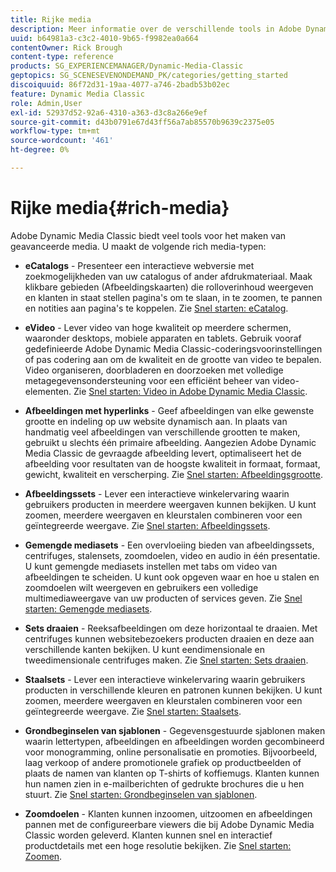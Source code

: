 ```yaml
---
title: Rijke media
description: Meer informatie over de verschillende tools in Adobe Dynamic Media Classic die u kunnen helpen rijke media te maken.
uuid: b64981a3-c3c2-4010-9b65-f9982ea0a664
contentOwner: Rick Brough
content-type: reference
products: SG_EXPERIENCEMANAGER/Dynamic-Media-Classic
geptopics: SG_SCENESEVENONDEMAND_PK/categories/getting_started
discoiquuid: 86f72d31-19aa-4077-a746-2badb53b02ec
feature: Dynamic Media Classic
role: Admin,User
exl-id: 52937d52-92a6-4310-a363-d3c8a266e9ef
source-git-commit: d43b0791e67d43ff56a7ab85570b9639c2375e05
workflow-type: tm+mt
source-wordcount: '461'
ht-degree: 0%

---
```


# Rijke media{#rich-media}

Adobe Dynamic Media Classic biedt veel tools voor het maken van geavanceerde media. U maakt de volgende rich media-typen:

* **eCatalogs** - Presenteer een interactieve webversie met zoekmogelijkheden van uw catalogus of ander afdrukmateriaal. Maak klikbare gebieden (Afbeeldingskaarten) die rolloverinhoud weergeven en klanten in staat stellen pagina&#39;s om te slaan, in te zoomen, te pannen en notities aan pagina&#39;s te koppelen.
Zie [Snel starten: eCatalog](/help/quick-start-ecatalog.md).

* **eVideo** - Lever video van hoge kwaliteit op meerdere schermen, waaronder desktops, mobiele apparaten en tablets. Gebruik vooraf gedefinieerde Adobe Dynamic Media Classic-coderingsvoorinstellingen of pas codering aan om de kwaliteit en de grootte van video te bepalen. Video organiseren, doorbladeren en doorzoeken met volledige metagegevensondersteuning voor een efficiënt beheer van video-elementen.
Zie [Snel starten: Video in Adobe Dynamic Media Classic](/help/quick-start-video.md).

* **Afbeeldingen met hyperlinks** - Geef afbeeldingen van elke gewenste grootte en indeling op uw website dynamisch aan. In plaats van handmatig veel afbeeldingen van verschillende grootten te maken, gebruikt u slechts één primaire afbeelding. Aangezien Adobe Dynamic Media Classic de gevraagde afbeelding levert, optimaliseert het de afbeelding voor resultaten van de hoogste kwaliteit in formaat, formaat, gewicht, kwaliteit en verscherping.
Zie [Snel starten: Afbeeldingsgrootte](/help/quick-start-image-sizing.md).

* **Afbeeldingssets** - Lever een interactieve winkelervaring waarin gebruikers producten in meerdere weergaven kunnen bekijken. U kunt zoomen, meerdere weergaven en kleurstalen combineren voor een geïntegreerde weergave.
Zie [Snel starten: Afbeeldingssets](/help/quick-start-image-sets.md).

* **Gemengde mediasets** - Een overvloeiing bieden van afbeeldingssets, centrifuges, stalensets, zoomdoelen, video en audio in één presentatie. U kunt gemengde mediasets instellen met tabs om video van afbeeldingen te scheiden. U kunt ook opgeven waar en hoe u stalen en zoomdoelen wilt weergeven en gebruikers een volledige multimediaweergave van uw producten of services geven.
Zie [Snel starten: Gemengde mediasets](/help/quick-start-mixed-media-sets.md).

* **Sets draaien** - Reeksafbeeldingen om deze horizontaal te draaien. Met centrifuges kunnen websitebezoekers producten draaien en deze aan verschillende kanten bekijken. U kunt eendimensionale en tweedimensionale centrifuges maken.
Zie [Snel starten: Sets draaien](/help/quick-start-spin-sets.md).

* **Staalsets** - Lever een interactieve winkelervaring waarin gebruikers producten in verschillende kleuren en patronen kunnen bekijken. U kunt zoomen, meerdere weergaven en kleurstalen combineren voor een geïntegreerde weergave.
Zie [Snel starten: Staalsets](/help/quick-start-swatch-sets.md).

* **Grondbeginselen van sjablonen** - Gegevensgestuurde sjablonen maken waarin lettertypen, afbeeldingen en afbeeldingen worden gecombineerd voor monogramming, online personalisatie en promoties. Bijvoorbeeld, laag verkoop of andere promotionele grafiek op productbeelden of plaats de namen van klanten op T-shirts of koffiemugs. Klanten kunnen hun namen zien in e-mailberichten of gedrukte brochures die u hen stuurt.
Zie [Snel starten: Grondbeginselen van sjablonen](/help/quick-start-template-basics.md).

* **Zoomdoelen** - Klanten kunnen inzoomen, uitzoomen en afbeeldingen pannen met de configureerbare viewers die bij Adobe Dynamic Media Classic worden geleverd. Klanten kunnen snel en interactief productdetails met een hoge resolutie bekijken.
Zie [Snel starten: Zoomen](/help/quick-start-zoom.md).

